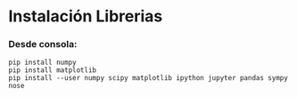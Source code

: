 # Instalación Librerias

### Desde consola:

    pip install numpy
    pip install matplotlib
    pip install --user numpy scipy matplotlib ipython jupyter pandas sympy nose